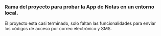 ### Rama del proyecto para probar la App de Notas en un entorno local.

El proyecto esta casi terminado, solo faltan las funcionalidades para enviar los códigos de acceso por correo electrónico y SMS.
